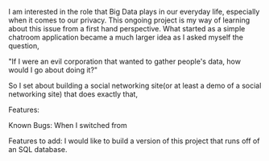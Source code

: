 I am interested in the role that Big Data plays in our everyday life, especially
when it comes to our privacy. This ongoing project is my way of learning about this issue
from a first hand perspective. What started as a simple chatroom application became
a much larger idea as I asked myself the question, 

"If I were an evil corporation that wanted to gather people's data, how would I go about
doing it?"

So I set about building a social networking site(or at least a demo of a social networking site) 
that does exactly that,

Features:


Known Bugs:
When I switched from 

Features to add:
I would like to build a version of this project that runs off of an SQL database.
